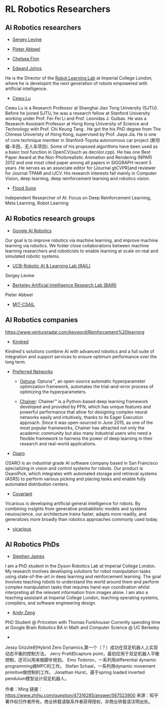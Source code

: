 # RL Robotics Researchers

## AI Robotics researchers

- [Sergey Levine]()


- [Pieter Abbeel]()


- [Chelsea Finn]()



- [Edward Johns](https://www.imperial.ac.uk/people/e.johns)

He is the Director of the [Robot Learning Lab](http://www.robot-learning.uk/) at Imperial College London, where he is developint the next generation of robots empowered with artificial intelligence.

- [Cewu Lu](https://www.mvig.org/)

Cewu Lu is a Research Professor at Shanghai Jiao Tong University (SJTU). Before he joined SJTU, he was a research fellow at Stanford University working under Prof. Fei-Fei Li and Prof. Leonidas J. Guibas. He was a Research Assistant Professor at Hong Kong University of Science and Technology with Prof. Chi Keung Tang . He got the his PhD degree from The Chinese Univeristy of Hong Kong, supervised by Prof. Jiaya Jia. He is one of core technique member in Stanford-Toyota autonomous car project (斯坦福-丰田，无人车项目). Some of his proposed algorithms have been used as a basic tool function in OpenCV(such as decolor.cpp). He has one Best Paper Award at the Non-Photorealistic Animation and Rendering (NPAR) 2012 and one most cited paper among all papers in SIGGRAPH recent 5 years .He serves as an associate editor for [Journal gtCVPR]and reviewer for Journal TPAMI and IJCV. His research interests fall mainly in Computer Vision, deep learning, deep reinforcement learning and robotics vision.

- [Flood Sung](https://github.com/floodsung)

Independent Researcher of AI. Focus on Deep Reinforcement Learning, Meta Learning, Robot Learning


## AI Robotics research groups

- [Google AI Robotics](https://ai.google/research/teams/brain/robotics/)

Our goal is to improve robotics via machine learning, and improve machine learning via robotics. We foster close collaborations between machine learning researchers and roboticists to enable learning at scale on real and simulated robotic systems.

- [UCB-Robotic AI & Learning Lab (RAIL)](http://rail.eecs.berkeley.edu/)

Sergey Levine

- [Berkeley Artificial Intelligence Research Lab (BAIR)]()

Pieter Abbeel

- [MIT-CSAIL](https://www.csail.mit.edu/)


## AI Robotics companies

https://www.ventureradar.com/keyword/Reinforcement%20learning

- [Kindred](https://www.kindred.ai/)

Kindred's solutions combine AI with advanced robotics and a full suite of integration and support services to ensure optimum performance over the long term.

- [Preferred Networks](https://preferred.jp/en/)

  - [Optuna](https://preferred.jp/en/projects/optuna/): Optuna™, an open-source automatic hyperparameter optimization framework, automates the trial-and-error process of optimizing the hyperparameters.

  - [Chainer](https://preferred.jp/en/projects/chainer/): Chainer™ is a Python-based deep learning framework developed and provided by PFN, which has unique features and powerful performance that allow for designing complex neural networks easily and intuitively, thanks to its Eager Execution approach. Since it was open-sourced in June 2015, as one of the most popular frameworks, Chainer has attracted not only the academic community but also many industrial users who need a flexible framework to harness the power of deep learning in their research and real-world applications.

- [Osaro](www.osaro.com)

OSARO is an industrial grade AI software company based in San Francisco specializing in vision and control systems for robots. Our product is OsaroPick, which integrates with automated storage and retrieval systems (ASRS) to perform various picking and placing tasks and enable fully automated distribution centers.

- [Covariant](www.covariant.ai)

Vicarious is developing artificial general intelligence for robots. By combining insights from generative probabilistic models and systems neuroscience, our architecture trains faster, adapts more readily, and generalizes more broadly than robotics approaches commonly used today.

- [vicarious](www.vicarious.com)


## AI Robotics PhDs

- [Stephen James](https://www.doc.ic.ac.uk/~slj12/)

I am a PhD student in the Dyson Robotics Lab at Imperial College London. My research involves developing solutions for robot manipulation tasks using state-of-the-art in deep learning and reinforcement learning. The goal involves teaching robots to understand the world around them and perform complex manipulation tasks that requires hand-eye coordination whilst interpreting all the relevant information from images alone. I am also a teaching assistant at Imperial College London, teaching operating systems, compilers, and software engineering design.

- [Andy Zeng](https://andyzeng.github.io/)


PhD Student @ Princeton with Thomas Funkhouser 
Currently spending time at Google Brain Robotics 
BA in Math and Computer Science @ UC Berkeley 

- []()







Jessy Grizzle的Hybrid Zero Dynamics,第一个（？）成功在双足机器人上实现动态平衡的控制方法。
Jerry Pratt的capture point，最初应用于双足机器人平衡控制，还可以用来做脚步规划。
Emo Todorov，一系列用differential dynamic programming做MPC的工作。
Stefan Schaal，一系列用dynamic movement primitive做控制的工作。
Jonathan Hurst，基于spring loaded inverted pendulum模型设计双足机器人。

作者：Ming
链接：https://www.zhihu.com/question/47316285/answer/567523900
来源：知乎
著作权归作者所有。商业转载请联系作者获得授权，非商业转载请注明出处。